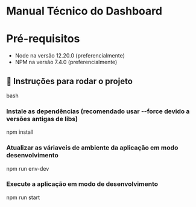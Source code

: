 # Manual Técnico do Dashboard 
 
# Pré-requisitos 
- Node na versão 12.20.0 (preferencialmente) 
- NPM na versão 7.4.0 (preferencialmente) 
 
## 🎲 Instruções para rodar o projeto 
 
bash 
### Instale as dependências (recomendado usar --force devido a versões antigas de libs) 
npm install 
 
### Atualizar as váriaveis de ambiente da aplicação em modo desenvolvimento 
npm run env-dev  
 
### Execute a aplicação em modo de desenvolvimento 
npm run start